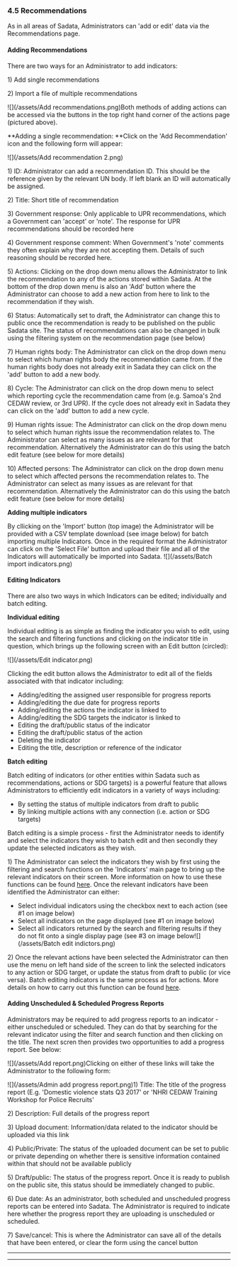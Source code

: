 ### 4.5 Recommendations

As in all areas of Sadata, Administrators can 'add or edit' data via the Recommendations page. 

#### Adding Recommendations

There are two ways for an Administrator to add indicators:

1\) Add single recommendations

2\) Import a file of multiple recommendations

![](/assets/Add recommendations.png)Both methods of adding actions can be accessed via the buttons in the top right hand corner of the actions page \(pictured above\).

**Adding a single recommendation: **Click on the 'Add Recommendation' icon and the following form will appear:

![](/assets/Add recommendation 2.png)

1\) ID: Administrator can add a recommendation ID. This should be the reference given by the relevant UN body. If left blank an ID will automatically be assigned.

2\) Title: Short title of recommendation

3\) Government response: Only applicable to UPR recommendations, which a Government can 'accept' or 'note'. The response for UPR recommendations should be recorded here

4\) Government response comment: When Government's 'note' comments they often explain why they are not accepting them. Details of such reasoning should be recorded here. 

5\) Actions: Clicking on the drop down menu allows the Administrator to link the recommendation to any of the actions stored within Sadata. At the bottom of the drop down menu is also an 'Add' button where the Administrator can choose to add a new action from here to link to the recommendation if they wish.

6\) Status: Automatically set to draft, the Administrator can change this to public once the recommendation is ready to be published on the public Sadata site. The status of recommendations can also be changed in bulk using the filtering system on the recommendation page \(see below\)

7\) Human rights body: The Administrator can click on the drop down menu to select which human rights body the recommendation came from. If the human rights body does not already exit in Sadata they can click on the 'add' button to add a new body. 

8\) Cycle: The Administrator can click on the drop down menu to select which reporting cycle the recommendation came from \(e.g. Samoa's 2nd CEDAW review, or 3rd UPR\). If the cycle does not already exit in Sadata they can click on the 'add' button to add a new cycle.

9\) Human rights issue: The Administrator can click on the drop down menu to select which human rights issue the recommendation relates to. The Administrator can select as many issues as are relevant for that recommendation. Alternatively the Administrator can do this using the batch edit feature \(see below for more details\)

10\) Affected persons: The Administrator can click on the drop down menu to select which affected persons the recommendation relates to. The Administrator can select as many issues as are relevant for that recommendation. Alternatively the Administrator can do this using the batch edit feature \(see below for more details\)

**Adding multiple indicators**

By cllicking on the 'Import' button \(top image\) the Administrator will be provided with a CSV template download \(see image below\) for batch importing multiple Indicators. Once in the required format the Administrator can click on the 'Select File' button and upload their file and all of the Indicators will automatically be imported into Sadata. ![](/assets/Batch import indicators.png)

#### Editing Indicators

There are also two ways in which Indicators can be edited; individually and batch editing.

**Individual editing**

Individual editing is as simple as finding the indicator you wish to edit, using the search and filtering functions and clicking on the indicator title in question, which brings up the following screen with an Edit button \(circled\):

![](/assets/Edit indicator.png)

Clicking the edit button allows the Administrator to edit all of the fields associated with that indicator including:

* Adding/editing the assigned user responsible for progress reports
* Adding/editing the due date for progress reports
* Adding/editing the actions the indicator is linked to
* Adding/editing the SDG targets the indicator is linked to
* Editing the draft/public status of the indicator
* Editing the draft/public status of the action
* Deleting the indicator
* Editing the title, description or reference of the indicator

**Batch editing**

Batch editing of indicators \(or other entities within Sadata such as recommendations, actions or SDG targets\) is a powerful feature that allows Administrators to efficiently edit indicators in a variety of ways including:

* By setting the status of multiple indicators from draft to public
* By linking multiple actions with any connection \(i.e. action or SDG targets\)

Batch editing is a simple process - first the Administrator needs to identify and select the indicators they wish to batch edit and then secondly they update the selected indicators as they wish.

1\) The Administrator can select the indicators they wish by first using the filtering and search functions on the 'Indicators' main page to bring up the relevant indicators on their screen. More information on how to use these functions can be found [here](/visitors/actions.md). Once the relevant indicators have been identified the Administrator can either:

* Select individual indicators using the checkbox next to each action \(see \#1 on image below\)
* Select all indicators on the page displayed \(see \#1 on image below\)
* Select all indicators returned by the search and filtering results if they do not fit onto a single display page \(see \#3 on image below![](/assets/Batch edit indictors.png)

2\) Once the relevant actions have been selected the Administrator can then use the menu on left hand side of the screen to link the selected indicators to any action or SDG target, or update the status from draft to public \(or vice versa\). Batch editing indicators is the same process as for actions. More details on how to carry out this function can be found [here](/users/actions.md).

#### Adding Unscheduled & Scheduled Progress Reports

Administrators may be required to add progress reports to an indicator - either unscheduled or scheduled. They can do that by searching for the relevant indicator using the filter and search function and then clicking on the title. The next scren then provides two opportunities to add a progress report. See below:

![](/assets/Add report.png)Clicking on either of these links will take the Administrator to the following form:

![](/assets/Admin add progress report.png)1\) Title: The title of the progress report \(E.g. 'Domestic violence stats Q3 2017' or 'NHRI CEDAW Training Workshop for Police Recruits'

2\) Description: Full details of the progress report

3\) Upload document: Information/data related to the indicator should be uploaded via this link

4\) Public/Private: The status of the uploaded document can be set to public or private depending on whether there is sensitive information contained within that should not be available publicly

5\) Draft/public: The status of the progress report. Once it is ready to publish on the public site, this status should be immediately changed to public.

6\) Due date: As an administrator, both scheduled and unscheduled progress reports can be entered into Sadata. The Administrator is required to indicate here whether the progress report they are uploading is unscheduled or scheduled.

7\) Save/cancel: This is where the Administrator can save all of the details that have been entered, or clear the form using the cancel button

---



---



